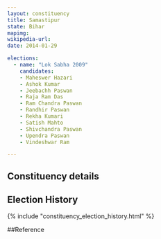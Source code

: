 ```yaml
---
layout: constituency
title: Samastipur
state: Bihar
mapimg: 
wikipedia-url: 
date: 2014-01-29

elections: 
  - name: "Lok Sabha 2009"
    candidates: 
    - Maheswer Hazari 
    - Ashok Kumar 
    - Jeebachh Paswan 
    - Raja Ram Das 
    - Ram Chandra Paswan 
    - Randhir Paswan 
    - Rekha Kumari 
    - Satish Mahto 
    - Shivchandra Paswan 
    - Upendra Paswan 
    - Vindeshwar Ram 

---
```

## Constituency details


## Election History
{% include "constituency_election_history.html" %}

##Reference
